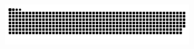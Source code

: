 <picture>
  <source media="(prefers-color-scheme: dark)" srcset="https://raw.githubusercontent.com/tidexe/tidexe/output/github-contribution-grid-snake-dark.svg">
  <source media="(prefers-color-scheme: light)" srcset="https://raw.githubusercontent.com/tidexe/tidexe/output/github-contribution-grid-snake.svg">
  <img alt="github contribution grid snake animation" src="https://raw.githubusercontent.com/tidexe/tidexe/output/github-contribution-grid-snake.svg">
</picture>

<!--_generated with [Platane/snk](https://github.com/Platane/snk)_-->
